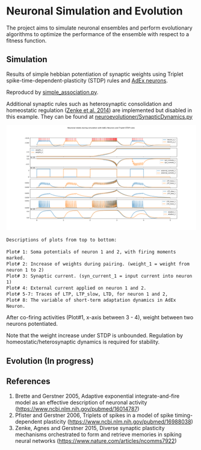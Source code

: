 # Neuronal Simulation and Evolution
The project aims to simulate neuronal ensembles and perform evolutionary algorithms to optimize the performance of the ensemble with respect to a fitness function.


## Simulation
Results of simple hebbian potentiation of synaptic weights using Triplet spike-time-dependent-plasticity (STDP) rules and [AdEx neurons](http://www.scholarpedia.org/article/Adaptive_exponential_integrate-and-fire_model).

Reproducd by [simple_association.py][simple_asso_code].

Additional synaptic rules such as heterosynaptic consolidation and homeostatic regulation ([Zenke et al. 2014](https://www.nature.com/articles/ncomms7922)) are implemented but disabled in this example. They can be found at [neuroevolutioner/SynapticDynamics.py][Syn_dynamics_code]

![simple_asso_fig]

```
Descriptions of plots from top to bottom:

Plot# 1: Soma potentials of neuron 1 and 2, with firing moments marked.
Plot# 2: Increase of weights during pairing. (weight_1 = weight from neuron 1 to 2)
Plot# 3: Synaptic current. (syn_current_1 = input current into neuron 1) 
Plot# 4: External current applied on neuron 1 and 2.
Plot# 5-7: Traces of LTP, LTP_slow, LTD, for neuron 1 and 2,
Plot# 8: The variable of short-term adaptation dynamics in AdEx Neuron.  
```

After co-firing activities (Plot#1, x-axis between 3 - 4), weight between two neurons potentiated.

Note that the weight increase under STDP is unbounded. Regulation by homeostatic/heterosynaptic dynamics is required for stability.

## Evolution (In progress)


## References

1. Brette and Gerstner 2005, Adaptive exponential integrate-and-fire model as an effective description of neuronal activity (https://www.ncbi.nlm.nih.gov/pubmed/16014787)
2. Pfister and Gerstner 2006, Triplets of spikes in a model of spike timing-dependent plasticity
(https://www.ncbi.nlm.nih.gov/pubmed/16988038)
3. Zenke, Agnes and Gerstner 2015, Diverse synaptic plasticity mechanisms orchestrated to form and retrieve memories in spiking neural networks (https://www.nature.com/articles/ncomms7922)


[simple_asso_fig]: figs/simple_association.png
[simple_asso_code]: simple_association.py
[evolution_code]: DA_analysis.py
[Syn_dynamics_code]: neuroevolutioner/SynapticDynamics.py